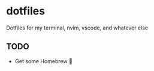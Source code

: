 # dotfiles

Dotfiles for my terminal, nvim, vscode, and whatever else

## TODO
- Get some Homebrew 🤤
